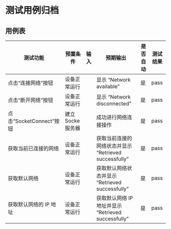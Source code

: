 # 测试用例归档

## 用例表

| 测试功能                | 预置条件        | 输入 | 预期输出                                              | 是否自动 | 测试结果 |
| ----------------------- | --------------- | ---- | ----------------------------------------------------- | -------- | -------- |
| 点击“连接网络”按钮      | 设备正常运行    |      | 显示 “Network available”                              | 是       | pass     |
| 点击“断开网络”按钮      | 设备正常运行    |      | 显示 “Network disconnected”                           | 是       | pass     |
| 点击“SocketConnect”按钮 | 建立Socke服务器 |      | 成功进行网络连接操作                                  | 是       | pass     |
| 获取当前已连接的网络    | 设备正常运行    |      | 获取当前连接的网络状态并显示 “Retrieved successfully” | 是       | pass     |
| 获取默认网络            | 设备正常运行    |      | 获取默认网络状态并显示 “Retrieved successfully”       | 是       | pass     |
| 获取默认网络的 IP 地址  | 设备正常运行    |      | 获取默认网络 IP 地址并显示 “Retrieved successfully”   | 是       | pass     |
